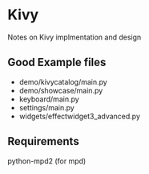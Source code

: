 # Kivy

Notes on Kivy implmentation and design

## Good Example files   

- demo/kivycatalog/main.py
- demo/showcase/main.py
- keyboard/main.py
- settings/main.py
- widgets/effectwidget3_advanced.py




## Requirements

python-mpd2 (for mpd)
